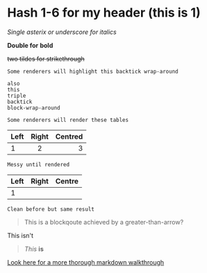 # Hash 1-6 for my header (this is 1)

*Single asterix or underscore* _for italics_

**Double for** __bold__

~~two tildes for strikethrough~~

`Some renderers will highlight this backtick wrap-around`

```and
also
this
triple
backtick
block-wrap-around
```

`Some renderers will render these tables`

Left | Right | Centred
--- | :---: | ---:
1 | 2 | 3

`Messy until rendered`

| Left | Right | Centre |
| ---- | :---: | -----: |
| 1    |       |        |

`Clean before but same result`

> This is a blockqoute achieved by a greater-than-arrow? 

This isn't

> *This* **is**


[Look here for a more thorough markdown walkthrough](https://github.com/adam-p/markdown-here/wiki/Markdown-Cheatsheet)


